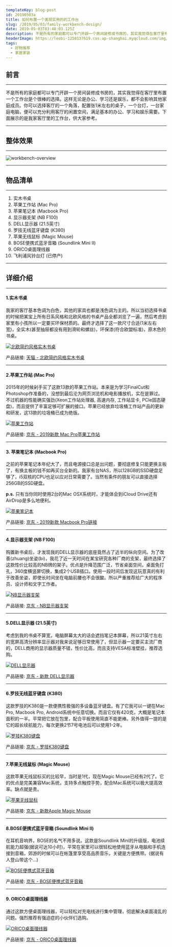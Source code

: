 ```yaml
---
templateKey: blog-post
id: 20190503a
title: 如何布置一个美观实用的的工作台
slug: /2019/05/03/family-workbench-design/
date: 2019-05-03T03:48:03.125Z
description: 不是所有的家庭都可以专门开辟一个房间装修成书房的，其实我觉得在客厅里布置一个工作台是个很棒的选择。
headerImage: https://leobi-1258137619.cos.ap-shanghai.myqcloud.com/img/header-workbench-design.jpg
tags:
  - 好物推荐
  - 家居家装
---
```


## 前言
---
不是所有的家庭都可以专门开辟一个房间装修成书房的，其实我觉得在客厅里布置一个工作台是个很棒的选择。这样无论是办公、学习还是娱乐，都不会影响其他家庭成员。你可以选择客厅的一个角落，配置张1米左右的桌子，一个台灯，一台家庭电脑，便可以充分利用客厅的闲置空间，满足基本的办公、学习和娱乐需要。下面展示的是我家客厅里的工作台，供大家参考。

---

## 整体效果
---
![workbench-overview](https://leobi-1258137619.cos.ap-shanghai.myqcloud.com/img/workbench-overview.jpg)

---

## 物品清单
---
1. 实木书桌
2. 苹果工作站 (Mac Pro)
3. 苹果笔记本 (Macbook Pro)
4. 显示器支架 (NB F100)
5. DELL显示器 (21.5英寸)
6. 罗技无线蓝牙键盘 (K380)
7. 苹果无线鼠标 (Magic Mouse)
8. BOSE便携式蓝牙音箱 (Soundlink Mini II)
9. ORICO桌面理线器
10. 飞利浦风铃台灯 (已停产)

---

## 详细介绍
---
#### 1.实木书桌
我家的客厅基本色调为白色，其他的家具也都是浅色调为主的。所以当初选择书桌的时候把某宝上所有日系风格和北欧风格的书桌产品全都浏览了一遍，然后考虑到家里有小孩所以一定要买环保材质的。最终才选择了这一款尺寸合适(1米左右宽)，全实木(甚至抽屉都没有用到滑轮和螺丝)，环保漆(符合欧盟标准)，原木色的书桌。

[![北欧简约风格实木书桌](https://leobi-1258137619.cos.ap-shanghai.myqcloud.com/img/workbench-desk.jpg)](https://s.click.taobao.com/t?e=m%3D2%26s%3DmWKyQf5w7tccQipKwQzePOeEDrYVVa64K7Vc7tFgwiHjf2vlNIV67sj%2FQiODiDgnwg1qdhPjl1QXHsXY7BYxLujXfzo7yWJmR0k4116u3yiias%2B9nihtyrOHvhaHxUAvPeywkvrCtTjvvifwQ9Sl%2F6GoxPuel67PPd5E0hPypGwzJ3wlR%2BD8%2F8YMXU3NNCg%2F&scm=null&pvid=null&app_pvid=59590_11.92.50.126_555_1590130470138&ptl=floorId%3A17741&originalFloorId%3A17741&app_pvid%3A59590_11.92.50.126_555_1590130470138&union_lens=lensId%3APUB%401590130424%400b08195d_0f37_1723b28b9fe_2e18%40026TdI4eRVbiwOOFhWyacAdL)

产品链接: [天猫 - 北欧简约风格实木书桌](https://leo.bi/item/workbench-desk)

---

#### 2.苹果工作站 (Mac Pro)
2015年的时候剁手买了这款13款的苹果工作站。本来是为学习FinalCut和Photoshop作准备的，没想到最后沦为网页浏览机和电影播放机，实在是罪过。不过机器的性能确实强劲(Xeon工作站处理器, 高速内存, 工作站显卡, PCIe固态硬盘)，而且提供了丰富足够可扩展的接口。苹果已经放弃垃圾桶工作站产品的更新和研发，这13款的垃圾桶已成为绝版。

[![苹果工作站](https://leobi-1258137619.cos.ap-shanghai.myqcloud.com/img/workbench-mac-pro.jpg)](https://union-click.jd.com/jdc?e=&p=AyIGZRprFQMTBlUaXR0LFQFUKx9KWkxYZUIeUENQDEsFA1BWThgJBABAHUBZCQUdRUFGGRJDD1MdQlUQQwVKDFRXFk8jQA4SBlQaWxQEGg5SHVolUFkGF34BRX53AhVaPVZ2WmU%2BBVhRYh4LZR9TFQsXN1UaWhUGEQVWHVolMhIEZU01FQMTBlQaWhUBFDdVEloXAhECUh1aJQIWD1QbWRQFEgVVHl8lBRIOZV81EQNADlAaUkZWQlRVGGslAhMGVBtaEwobAFMaaxYyIjdVK1glQHwFVhoME1cVAFwfWEcHRwdTSA8dBBZUVR1ZEQASAV0dWiUAEwZREg%3D%3D)

产品链接: [京东 - 2019新款 Mac Pro苹果工作站](https://leo.bi/item/workbench-mac-pro)

---


#### 3. 苹果笔记本 (Macbook Pro)
之前的苹果笔记本年纪大了，而且电源接口总是出问题，要彻底修复只能更换主板了，有换主板的钱不如再买台全新的。我家有台NAS，所以128GB的SSD硬盘足够了，i5双核的CPU也足以应对日常需要了。当然有条件的朋友可以直接选择256GB的SSD硬盘。

**p.s.** 只有当你同时使用2台的Mac OSX系统时，才能体会到iCloud Drive还有AirDrop是多么地便利。

[![苹果笔记本](https://leobi-1258137619.cos.ap-shanghai.myqcloud.com/img/workbench-macbook-pro.jpg)](https://union-click.jd.com/jdc?e=&p=AyIGZRprFQMTBlQcXRYKFAFUKx9KWkxYZUIeUENQDEsFA1BWThgJBABAHUBZCQUdRUFGGRJDD1MdQlUQQwVKDFRXFk8jQA4SBlQaWhIEEQ9THVolSm9aE09dbF9xQA1NRV4LEEUDGV5vRB4LZR9TFQsXN1UaWhUGEQVWHVolMhIEZU01FQMTBlQaWhUBFDdVEloXAhECUh1aJQIWD1QbWRQEFAdWH10lBRIOZV81EQNADlAaUkZWQlRVGGslAhMGVBpcEwEaAVMaaxYyIjdVK1glQHwFBklTHQMbUl0dWxEHGwNQS1NFAxpVUR9dFVEbAFcbDCUAEwZREg%3D%3D)

产品链接: [京东 - 2019新款 Macbook Pro链接](https://leo.bi/item/workbench-macbook-pro)


---

#### 4.显示器支架 (NB F100)
购置新书桌后，才发现我的DELL显示器的底座竟然占了近半的纵向空间。为了改善(zhuang)坐姿(bi)，我花了近一天时间在某宝研究各种厂商的支架，最终选择了这款性价比较高的NB牌的架子。优点是升降范围广泛，节省桌面空间，桌面免打孔，360度横竖屏切换，集成2个USB插口。使用一段时间后发现这玩意真的有利于改善坐姿，即使长时间坐在电脑前腰也不会很酸。所以严重推荐给广大的程序员、设计师和文字工作者。

[![NB显示器支架](https://leobi-1258137619.cos.ap-shanghai.myqcloud.com/img/workbench-nb-rack.jpg)](https://union-click.jd.com/jdc?e=&p=AyIGZRNaHAoSA1AcWCUBEg9UGlkXMlZYDUUEJVtXQhRZUAscSkIBR0RJHUlSSkkFSRxUVxZPRVJaRkFKSwlQWkxYW10LVlZqUlkYWx0DEwVXKwYTdWR0AkYfdxh0cANhHmwcc0ADbh0ZDiIDXRtSEDISBlQbXxYAEQFUK2sVASJROxtaFAMTBlEcWhYyEg5UGVsWBxUBVCtbEQoTB1cbWx0LFQZSK1wVCyJDOx9aRwsXBlxID0VREgRlK1gVChMGVxlrFjIiN1UrWCVAfFdTEglCAEJSVhpYQgcRVVETXUACFQNdGlMcABUAXEgIJQATBlES)

产品链接: [京东 - NB显示器支架](https://leo.bi/item/workbench-nb-rack-jd)

---

#### 5.DELL显示器 (21.5英寸)
考虑到我的书桌不算宽，电脑屏幕太大的话会遮挡笔记本屏幕，所以21英寸左右的宽屏高清分辨率显示器对我来说足够日常使用了，但显示器一定要买主流厂商的，DELL商用的显示器质量不错，性价比高，而且支持VESA标准壁挂，推荐选购。

[![DELL显示器](https://leobi-1258137619.cos.ap-shanghai.myqcloud.com/img/workbench-dell-monitor.jpg)](https://union-click.jd.com/jdc?e=&p=AyIGZRprEwsSA1McUiVGTV8LRGtMR1dGFxBFC1pXUwkEBwpZRxgHRQcLREJEAQUcTVZUGAVJHk1cTQkTSxhBekcLUxJbEQQVDmVtAH1DdlUgUj4XBUtQIBovFnJbTzdrVxkyFg9VEl4lAhMGVR9YFwEUBmUrWxYyRGlVGloUAxoCVB1eJQIbBlcbWBAFFAZlG18dAxIFVRlZHAAaDmUcWxwyVmlRGgkcBxMOBk8LRgIRN2UdUhUGFABcK1glMiIHZRhrV2wUUwEfCUUHFg5REwkQARQEBUwOFwIaUlJIW0ACFwYASGsXAxMDXA%3D%3D)

产品链接: [京东 - 新款 DELL显示器](https://leo.bi/item/workbench-dell-monitor)

---

#### 6.罗技无线蓝牙键盘 (K380)
这款罗技的K380是一款便携性极强的多设备蓝牙键盘。有了它我可以一键在Mac Pro, Macbook Pro, Android系统中任意切换。而且它仅有420克，大概是笔记本面积的一半。平常把它放在包里，配合平板使用简直不能更棒。另外值得一提的是它的超长续航能力，每次更换2节7号电池后可以使用1-2年。

[![罗技K380键盘](https://leobi-1258137619.cos.ap-shanghai.myqcloud.com/img/workbench-k380.jpg)](https://union-click.jd.com/jdc?e=&p=AyIGZRNTEgMSDlYfWyUCGgdQGVkSMlZYDUUEJVtXQhRZUAscSkIBR0RJHUlSSkkFSRxUVxZPRVJaRkFKSwlQWkxYW10LVlZqUlkbUxUHEAVSKzJ1XWwAPEQfcFpgAC5EORx0VVFVbh0ZDiIDXRtSEDISBlQbXxYAEQFUK2sVASJROxtaFAMTBlQYXhwyEg5UGVsWBxUBVCtbEQoTB1cbXhQBEgJcK1wVCyJDOx9aRwsXBlxID0VREgRlK1sdAhcFVxxrFjIiN1UrWCVAfAFcHFwQBBcEV09dFAdHDlxICxdWRlRXHgtBUkIGVxkOJQATBlES)

产品链接: [京东 - 罗技K380键盘](https://leo.bi/item/workbench-k380)

---

#### 7.苹果无线鼠标 (Magic Mouse)
这款苹果无线鼠标买的比较早，当时是1代，现在Magic Mouse已经有2代了。它的优点是完美兼容Mac系统，支持多点触控手势，配合Mac系统可以极大提高效率。缺点就是贵。

[![苹果无线鼠标](https://leobi-1258137619.cos.ap-shanghai.myqcloud.com/img/workbench-magic-mouse.jpg)](https://union-click.jd.com/jdc?e=&p=AyIGZRprFgIbAVQcWyVGTV8LRGtMR1dGFxBFC1pXUwkEBwpZRxgHRQcLREJEAQUcTVZUGAVJHk1cTQkTSxhBekcLVhtSEwMVB2VsP3V9EgEBEjgTXnB7NX8gYwZofA1NVxkyFg9VEl4lAhMGVR9YFwEUBmUrWxYyRGlVGloUAxMGVRhdJQIbBlcbWBAFFAZlG18dAxIFVhxYEgcQAWUcWxwyVmlRGgkcBxMOBk8LRgIRN2UYWxwEEwBVK1glMiIHZRhrV2wSDgIdXBQKGldWS1kQUEBSXBtaEFUTAFRLXxAKQAYCTmsXAxMDXA%3D%3D)

产品链接: [京东 - 新款Apple Magic Mouse](https://leo.bi/item/workbench-magic-mouse-jd)

---

#### 8.BOSE便携式蓝牙音箱 (Soundlink Mini II)
在耳机音响界，BOSE的名气不用多说。这款是Soundlink Mini的升级版，电池续航能力超强(据说可达10小时)，平常在家里可以很轻松地使用蓝牙从电脑和手机连接到音箱，郊游的时候可以在帐篷里享受高品质音乐，关键是方便携带。(据说有人登山带这个...)

[![BOSE便携式蓝牙音箱](https://leobi-1258137619.cos.ap-shanghai.myqcloud.com/img/workbench-bose-mini2.jpg)](https://union-click.jd.com/jdc?e=&p=AyIGZRhbFQYSAFwYXBEyFQNQE1kUAhoHUB9rUV1KWQorAlBHU0VeBUVNR0ZbSkdETlcNVQtHRVNSUVNLXANBRA1XB14DS10cQQVYD21XHgBRHlMXAxIPVR5fJXdSeQ5QXmVWcnIrHhJISXN5FW46Y2IeC2UfUxULFzdVGloVBhEFVh1aJTISBGVaNRUDEAdXE1oUMhIOVBlbFgcVAVQrWxEKEwdXGF0WAhcPUCtcFQsiQzsfWkcLFwZcSA9FURIEZStcEQcaBVQbUxUHFjdWK2slAiIEZVk1QAdHDwdLCxQLGlNRHllACxsCBxpbEwZHU1BOWxUFEQBlGVoUBhs%3D)

产品链接: [京东 - BOSE便携式蓝牙音箱](https://leo.bi/item/workbench-bose-mini2)

---

#### 9. ORICO桌面理线器
通过这款方便桌面理线器，可以轻松对充电线进行集中管理，彻底解决桌面凌乱的问题。强烈推荐有强迫症的小伙伴们选购。

[![ORICO桌面理线器](https://leobi-1258137619.cos.ap-shanghai.myqcloud.com/img/workbench-orico.jpg)](https://union-click.jd.com/jdc?e=&p=AyIGZRNYFAoTDlAcWCUBGw9SGV0VCxUPUisfSlpMWGVCHlBDUAxLBQNQVk4YCQQAQB1AWQkFHUVBRhkSQw9THUJVEEMFSgxUVxZPI0AOEQ5dHFkTAhsAXRxrFX5iTwJvLX5gW1s%2BGiN0a2RCKmIEZQ4eN1ETWxwHIgdUGlsRARAEUxprJQIRNxR1WxYFGgJRK1scAxAHVh5cEwMiB1ETWhUAEQFSHVoRCiIAVRJrUWwWBgcSXhQLQVMFSFsWMiIEXBNcFwQSDlITXCUBIjdlG2sWMlBpVhhdRgIVAAceWxYEFwZRHAhHBxJUXRxfFlUXAlUZWkIyEAZUH1I%3D)

产品链接: [京东 - ORICO桌面理线器](https://leo.bi/item/workbench-orico)
